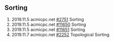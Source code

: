 ## Sorting
1. 2019.11.5 acmicpc.net [#2751](https://www.acmicpc.net/problem/2751) Sorting
2. 2019.11.5 acmicpc.net [#11650](https://www.acmicpc.net/problem/11650) Sorting
3. 2019.11.5 acmicpc.net [#11651](https://www.acmicpc.net/problem/11651) Sorting
4. 2019.11.7 acmicpc.net [#2252](https://www.acmicpc.net/problem/2252) Topological Sorting

